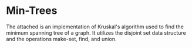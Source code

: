 # Min-Trees

The attached is an implementation of Kruskal's algorithm used to find the minimum
spanning tree of a graph. It utilizes the disjoint set data structure and the 
operations make-set, find, and union.
